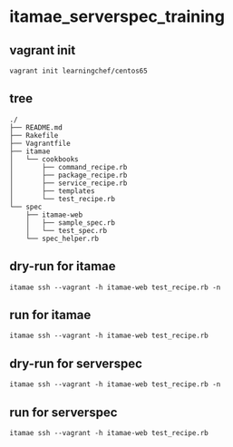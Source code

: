 # itamae_serverspec_training

## vagrant init
```
vagrant init learningchef/centos65
```

## tree
```
./
├── README.md
├── Rakefile
├── Vagrantfile
├── itamae
│   └── cookbooks
│       ├── command_recipe.rb
│       ├── package_recipe.rb
│       ├── service_recipe.rb
│       ├── templates
│       └── test_recipe.rb
└── spec
    ├── itamae-web
    │   ├── sample_spec.rb
    │   └── test_spec.rb
    └── spec_helper.rb
```

## dry-run for itamae
```
itamae ssh --vagrant -h itamae-web test_recipe.rb -n
```

## run for itamae
```
itamae ssh --vagrant -h itamae-web test_recipe.rb
```

## dry-run for serverspec
```
itamae ssh --vagrant -h itamae-web test_recipe.rb -n
```

## run for serverspec
```
itamae ssh --vagrant -h itamae-web test_recipe.rb
```
